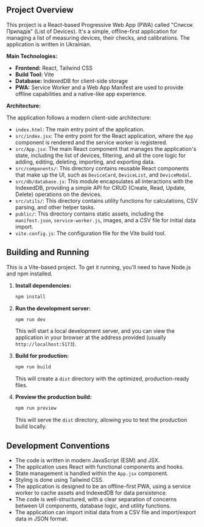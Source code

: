 ## Project Overview

This project is a React-based Progressive Web App (PWA) called "Список Приладів" (List of Devices). It's a simple, offline-first application for managing a list of measuring devices, their checks, and calibrations. The application is written in Ukrainian.

**Main Technologies:**

*   **Frontend:** React, Tailwind CSS
*   **Build Tool:** Vite
*   **Database:** IndexedDB for client-side storage
*   **PWA:** Service Worker and a Web App Manifest are used to provide offline capabilities and a native-like app experience.

**Architecture:**

The application follows a modern client-side architecture:

*   `index.html`: The main entry point of the application.
*   `src/index.jsx`: The entry point for the React application, where the `App` component is rendered and the service worker is registered.
*   `src/App.jsx`: The main React component that manages the application's state, including the list of devices, filtering, and all the core logic for adding, editing, deleting, importing, and exporting data.
*   `src/components/`: This directory contains reusable React components that make up the UI, such as `DeviceCard`, `DeviceList`, and `DeviceModal`.
*   `src/db/database.js`: This module encapsulates all interactions with the IndexedDB, providing a simple API for CRUD (Create, Read, Update, Delete) operations on the devices.
*   `src/utils/`: This directory contains utility functions for calculations, CSV parsing, and other helper tasks.
*   `public/`: This directory contains static assets, including the `manifest.json`, `service-worker.js`, images, and a CSV file for initial data import.
*   `vite.config.js`: The configuration file for the Vite build tool.

## Building and Running

This is a Vite-based project. To get it running, you'll need to have Node.js and npm installed.

1.  **Install dependencies:**
    ```bash
    npm install
    ```

2.  **Run the development server:**
    ```bash
    npm run dev
    ```
    This will start a local development server, and you can view the application in your browser at the address provided (usually `http://localhost:5173`).

3.  **Build for production:**
    ```bash
    npm run build
    ```
    This will create a `dist` directory with the optimized, production-ready files.

4.  **Preview the production build:**
    ```bash
    npm run preview
    ```
    This will serve the `dist` directory, allowing you to test the production build locally.

## Development Conventions

*   The code is written in modern JavaScript (ESM) and JSX.
*   The application uses React with functional components and hooks.
*   State management is handled within the `App.jsx` component.
*   Styling is done using Tailwind CSS.
*   The application is designed to be an offline-first PWA, using a service worker to cache assets and IndexedDB for data persistence.
*   The code is well-structured, with a clear separation of concerns between UI components, database logic, and utility functions.
*   The application can import initial data from a CSV file and import/export data in JSON format.